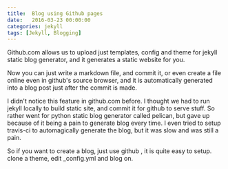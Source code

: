 ```yaml
---
title:  Blog using Github pages
date:   2016-03-23 00:00:00
categories: jekyll
tags: [Jekyll, Blogging]
---
```


Github.com allows us to upload just templates, config and theme for jekyll static blog generator,
and  it generates a static website for you. 

Now you can just write a markdown file, and commit it, or even create a file
online even in github's source browser, and it is automatically generated into a blog post just after the commit is
made.

I didn't notice  this feature in github.com before. I thought we had to run jekyll locally to build static site, and 
commit it for github to serve stuff. So rather went for python static blog generator called pelican, but gave up
because of it being a pain to generate blog every time. I even tried to setup travis-ci to automagically generate
the blog, but it was slow and was still a pain.

So if you want to create a blog, just use github , it is quite easy to setup. clone a theme, edit _config.yml
and blog on.
